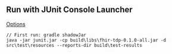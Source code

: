 ## Run with JUnit Console Launcher

[Options](https://junit.org/junit5/docs/current/user-guide/#running-tests-console-launcher-options)

```
// First run: gradle shadowJar
java -jar junit.jar -cp build\libs\fhir-tdp-0.1.0-all.jar -d src\test\resources --reports-dir build\test-results
```
